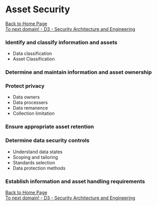 # Asset Security

[Back to Home Page](https://github.com/so87/CISSP-Cheat-Sheet-) <br />
[To next domain! - D3 - Security Architecture and Engineering](https://github.com/so87/CISSP-Cheat-Sheet-/blob/master/D3%20-%20Security%20Architecture%20and%20Engineering.md) <br />


### Identify and classify information and assets
* Data classification
* Asset Classification

### Determine and maintain information and asset ownership

### Protect privacy
* Data owners
* Data processers
* Data remanence
* Collection limitation

### Ensure appropriate asset retention

### Determine data security controls
* Understand data states
* Scoping and tailoring
* Standards selection
* Data protection methods

### Establish information and asset handling requirements

[Back to Home Page](https://github.com/so87/CISSP-Cheat-Sheet-) <br />
[To next domain! - D3 - Security Architecture and Engineering](https://github.com/so87/CISSP-Cheat-Sheet-/blob/master/D3%20-%20Security%20Architecture%20and%20Engineering.md) <br />

